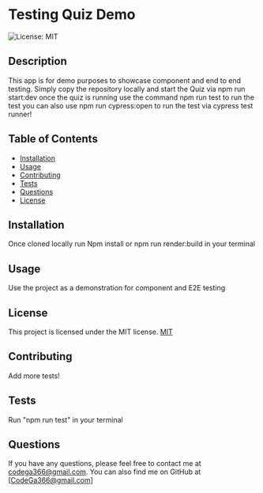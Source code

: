 
# Testing Quiz Demo
![License: MIT](https://img.shields.io/badge/License-MIT-yellow.svg)

## Description
This app is for demo purposes to showcase component and end to end testing. Simply copy the repository locally and start the Quiz via npm run start:dev once the quiz is running use the command npm run test to run the test you can also use npm run cypress:open to run the test via cypress test runner!

## Table of Contents
- [Installation](#installation)
- [Usage](#usage)
- [Contributing](#contributing)
- [Tests](#tests)
- [Questions](#questions)
- [License](#license)

## Installation
Once cloned locally run Npm install or npm run render:build in your terminal 

## Usage
Use the project as a demonstration for component and E2E testing

## License
This project is licensed under the MIT license.
[MIT](https://opensource.org/licenses/MIT)

## Contributing
Add more tests! 

## Tests
Run "npm run test" in your terminal 

## Questions
If you have any questions, please feel free to contact me at codega366@gmail.com. You can also find me on GitHub at [CodeGa366@gmail.com]

